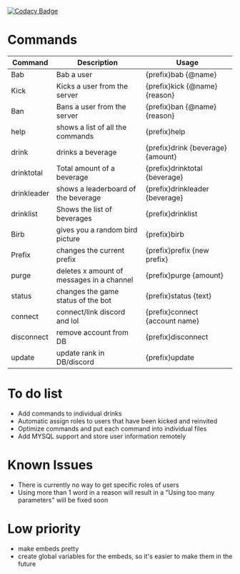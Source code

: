 [![Codacy Badge](https://api.codacy.com/project/badge/Grade/77b4cd256aab40d59c107a6daff1314c)](https://www.codacy.com/app/kom449/Discord-Bot-GIT?utm_source=github.com&amp;utm_medium=referral&amp;utm_content=kom449/Discord-Bot-GIT&amp;utm_campaign=Badge_Grade)
# Commands
| Command | Description | Usage |
| ------ | ------ | ------ |
|Bab|Bab a user|{prefix}bab {@name}|
|Kick|Kicks a user from the server|{prefix}kick {@name} {reason}|
|Ban|Bans a user from the server|{prefix}ban {@name} {reason}|
|help|shows a list of all the commands|{prefix}help|
|drink|drinks a beverage|{prefix}drink {beverage} {amount}|
|drinktotal|Total amount of a beverage|{prefix}drinktotal {beverage}|
|drinkleader|shows a leaderboard of the beverage|{prefix}drinkleader {beverage}|
|drinklist|Shows the list of beverages|{prefix}drinklist|
|Birb|gives you a random bird picture|{prefix}birb|
|Prefix|changes the current prefix|{prefix}prefix {new prefix}|
|purge|deletes x amount of messages in a channel|{prefix}purge {amount}|
|status|changes the game status of the bot|{prefix}status {text}|
|connect|connect/link discord and lol|{prefix}connect {account name}|
|disconnect|remove account from DB|{prefix}disconnect|
|update|update rank in DB/discord|{prefix}update|

# To do list
 - Add commands to individual drinks
 - Automatic assign roles to users that have been kicked and reinvited
 - Optimize commands and put each command into individual files 
 - Add MYSQL support and store user information remotely
 
# Known Issues
 - There is currently no way to get specific roles of users
 - Using more than 1 word in a reason will result in a "Using too many parameters" will be fixed soon
 
# Low priority
 - make embeds pretty
 - create global variables for the embeds, so it's easier to make them in the future

